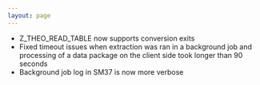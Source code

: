 ```yaml
---
layout: page
---
```


- Z_THEO_READ_TABLE now supports conversion exits
- Fixed timeout issues when extraction was ran in a background job and processing of a data package on the client side took longer than 90 seconds
- Background job log in SM37 is now more verbose
